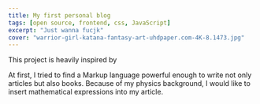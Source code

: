 ```yaml
---
title: My first personal blog
tags: [open source, frontend, css, JavaScript]
excerpt: "Just wanna fucjk"
cover: "warrior-girl-katana-fantasy-art-uhdpaper.com-4K-8.1473.jpg"
---
```


This project is heavily inspired by

At first, I tried to find a Markup language powerful enough to write not only articles but also books. Because of my physics background, I would like to insert mathematical expressions into my article.
